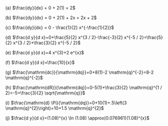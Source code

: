 (a) $\frac{dy}{dx} = 0 + 2(1) = 2$

(b) $\frac{dy}{dx} = 0 + 2(1) + 2x = 2x + 2$

(c) $\frac{dy}{dx} = 0 - \frac{1}{2} x^{-\frac{1}{2}}$

(d) $\frac{d y}{d x}=0+\frac{5}{2} x^{3 / 2}-\frac{-3}{2} x^{-5 / 2}=\frac{5}{2} x^{3 / 2}+\frac{3}{2} x^{-5 / 2}$

(e) $\frac{d y}{d x}=4 x^{3}+2 e^{x}$

(f) $\frac{d y}{d x}=\frac{10}{x}$

(g) $\frac{\mathrm{dc}}{\mathrm{dq}}=0+8(1)-2 \mathrm{q}^{-2}=8-2 \mathrm{q}^{-2}$

(h) $\frac{\mathrm{dR}}{\mathrm{dq}}=0-5(1)+\frac{3}{2} \mathrm{q}^{1 / 2}=-5+\frac{3}{2} \sqrt{\mathrm{q}}$

(i) $\frac{\mathrm{d} \Pi}{\mathrm{dq}}=0+10(1)+.5\left(3 \mathrm{q}^{2}\right)=10+1.5 \mathrm{q}^{2}$

(j) $\frac{d y}{d x}=(1.08)^{x} \ln (1.08) \approx(0.076961)(1.08)^{x}$
